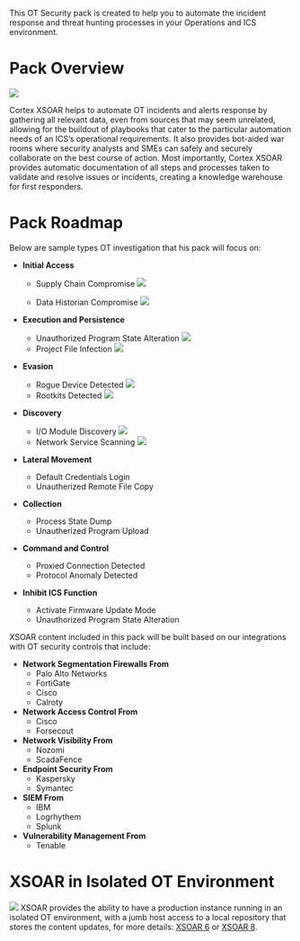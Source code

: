This OT Security pack is created to help you to automate the incident response and threat hunting processes in your Operations and ICS environment.

# Pack Overview
![](https://raw.githubusercontent.com/demisto/content/master/Packs/OTSecurity/doc_files/OTSecurityEnvironment.png)

Cortex XSOAR helps to automate OT incidents and alerts response by gathering all relevant data, even from sources that may seem unrelated,
allowing for the buildout of playbooks that cater to the particular automation needs of an ICS’s operational requirements. It also provides bot-aided war rooms where
security analysts and SMEs can safely and securely collaborate on the best course of action. Most importantly, Cortex XSOAR provides automatic documentation of all steps and
processes taken to validate and resolve issues or incidents, creating a knowledge warehouse for first responders. 

# Pack Roadmap
Below are sample types OT investigation that his pack will focus on:

- __Initial Access__
    - Supply Chain Compromise
    ![](https://raw.githubusercontent.com/demisto/content/master/Packs/OTSecurity/doc_files/ATTandCK_T862.png)

    - Data Historian Compromise
    ![](https://raw.githubusercontent.com/demisto/content/master/Packs/OTSecurity/doc_files/ATTandCK_T810.png)

- __Execution and Persistence__
    - Unauthorized Program State Alteration
    ![](https://raw.githubusercontent.com/demisto/content/master/Packs/OTSecurity/doc_files/ATTandCK_T875.png)
    - Project File Infection
    ![](https://raw.githubusercontent.com/demisto/content/master/Packs/OTSecurity/doc_files/ATTandCK_T873.png)
- __Evasion__
    - Rogue Device Detected
    ![](https://raw.githubusercontent.com/demisto/content/master/Packs/OTSecurity/doc_files/ATTandCK_T848.png)
    - Rootkits Detected
    ![](https://raw.githubusercontent.com/demisto/content/master/Packs/OTSecurity/doc_files/ATTandCK_T851.png)
- __Discovery__
    - I/O Module Discovery
    ![](https://raw.githubusercontent.com/demisto/content/master/Packs/OTSecurity/doc_files/ATTandCK_T851.png)
    - Network Service Scanning
    ![](https://raw.githubusercontent.com/demisto/content/master/Packs/OTSecurity/doc_files/ATTandCK_T824.png)
- __Lateral Movement__
    - Default Credentials Login
    - Unautherized Remote File Copy
- __Collection__
    - Process State Dump
    - Unautherized Program Upload
- __Command and Control__
    - Proxied Connection Detected
    - Protocol Anomaly Detected
- __Inhibit ICS Function__
    - Activate Firmware Update Mode
    - Unauthorized Program State Alteration

XSOAR content included in this pack will be built based on our integrations with OT security controls that include:
- __Network Segmentation Firewalls From__
    - Palo Alto Networks
    - FortiGate
    - Cisco
    - Calroty
- __Network Access Control From__
    - Cisco
    - Forsecout
- __Network Visibility From__
    - Nozomi
    - ScadaFence
- __Endpoint Security From__
    - Kaspersky
    - Symantec
- __SIEM From__
    - IBM
    - Logrhythem
    - Splunk
- __Vulnerability Management From__
    - Tenable

# XSOAR in Isolated OT Environment
![](https://raw.githubusercontent.com/demisto/content/master/Packs/OTSecurity/doc_files/IsolatedDeployment.png)
XSOAR provides the ability to have a production instance running in an isolated OT environment, with a jumb host access to a local repository that stores the content updates, for more details:
[XSOAR 6](https://docs-cortex.paloaltonetworks.com/r/Cortex-XSOAR/6.x/Cortex-XSOAR-Playbook-Design-Guide/Automations) or [XSOAR 8](https://docs-cortex.paloaltonetworks.com/r/Cortex-XSOAR/8/Cortex-XSOAR-Cloud-Documentation/Create-a-script).